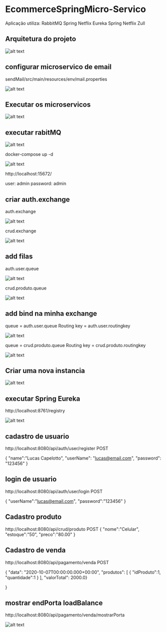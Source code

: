 # EcommerceSpringMicro-Servico

Aplicação utiliza:
RabbitMQ
Spring Netflix Eureka
Spring Netflix Zull

## Arquitetura do projeto

 ![alt text](https://i.imgur.com/qjBSljU.jpg)
 
 ## configurar microservico de email
 
 sendMail/src/main/resources/env/mail.properties

 ![alt text](https://i.imgur.com/uA3lQn0.png)

## Executar os microservicos

 ![alt text](https://i.imgur.com/i52vFnQ.png)
 
 

## executar rabitMQ

![alt text](https://i.imgur.com/Y6cRsk8.png)

docker-compose up -d

![alt text](https://i.imgur.com/r1HppmO.png)


http://localhost:15672/
 
 user: admin
 password: admin
 
  ## criar auth.exchange
 
 auth.exchange
 
 ![alt text](https://i.imgur.com/quRI7V2.png)
 
 crud.exchange
 
 ![alt text](https://i.imgur.com/DoBowid.png)
 
 ## add filas
 
 auth.user.queue
 
 ![alt text](https://i.imgur.com/pc7E0FA.png)
 
  crud.produto.queue
 
 ![alt text](https://i.imgur.com/quRI7V2.png)
 
  ## add bind na minha exchange
 
  queue = auth.user.queue
  Routing key = auth.user.routingkey
 
 ![alt text](https://i.imgur.com/dXowFdY.png)
 
  queue = crud.produto.queue
  Routing key = crud.produto.routingkey
 
 ![alt text](https://i.imgur.com/voo1mWW.png)
 
## Criar uma nova instancia

 ![alt text](https://i.imgur.com/l4NlyQs.png)


## executar Spring Eureka

http://localhost:8761/registry

 ![alt text](https://i.imgur.com/dCPsf1B.png)
 
 

## cadastro de usuario

http://localhost:8080/api/auth/user/register POST

{
    "name":"Lucas Capelotto",
    "userName": "lucas@email.com",
    "password": "123456"
}

## login de usuario

http://localhost:8080/api/auth/user/login POST

{
    "userName":"lucas@email.com",
    "password":"123456"
}

## Cadastro produto

http://localhost:8080/api/crud/produto POST
{
    "nome":"Celular",
    "estoque":"50",
    "preco":"80.00"
}

## Cadastro de venda

http://localhost:8080/api/pagamento/venda POST

{
                "data": "2020-10-07T00:00:00.000+00:00",
                "produtos": [
                    {
                        "idProduto":1,
                        "quantidade":1
                    }
                ],
                "valorTotal": 2000.0}
               
}

## mostrar endPorta loadBalance

http://localhost:8080/api/pagamento/venda/mostrarPorta


 ![alt text](https://i.imgur.com/IZ0Dmvl.png)
